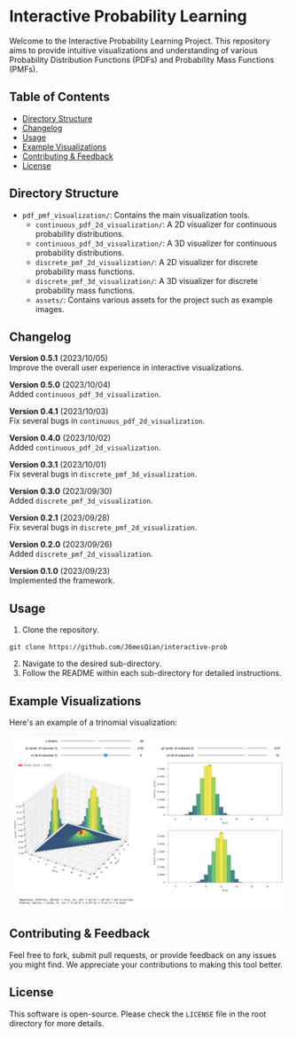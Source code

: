 # Interactive Probability Learning

Welcome to the Interactive Probability Learning Project. This repository aims to provide intuitive visualizations and understanding of various Probability Distribution Functions (PDFs) and Probability Mass Functions (PMFs).

## Table of Contents
- [Directory Structure](#directory-structure)
- [Changelog](#changelog)
- [Usage](#usage)
- [Example Visualizations](#example-visualizations)
- [Contributing & Feedback](#contributing--feedback)
- [License](#license)

## Directory Structure

- `pdf_pmf_visualization/`: Contains the main visualization tools. 
  - `continuous_pdf_2d_visualization/`: A 2D visualizer for continuous probability distributions.
  - `continuous_pdf_3d_visualization/`: A 3D visualizer for continuous probability distributions.
  - `discrete_pmf_2d_visualization/`: A 2D visualizer for discrete probability mass functions.
  - `discrete_pmf_3d_visualization/`: A 3D visualizer for discrete probability mass functions.
  - `assets/`: Contains various assets for the project such as example images.

## Changelog
**Version 0.5.1** (2023/10/05)  
Improve the overall user experience in interactive visualizations.

**Version 0.5.0** (2023/10/04)  
Added `continuous_pdf_3d_visualization`.

**Version 0.4.1** (2023/10/03)  
Fix several bugs in  `continuous_pdf_2d_visualization`.

**Version 0.4.0** (2023/10/02)  
Added `continuous_pdf_2d_visualization`.

**Version 0.3.1** (2023/10/01)  
Fix several bugs in  `discrete_pmf_3d_visualization`.

**Version 0.3.0** (2023/09/30)  
Added `discrete_pmf_3d_visualization`.

**Version 0.2.1** (2023/09/28)  
Fix several bugs in `discrete_pmf_2d_visualization`.

**Version 0.2.0** (2023/09/26)  
Added `discrete_pmf_2d_visualization`.

**Version 0.1.0** (2023/09/23)  
Implemented the framework.

## Usage

1. Clone the repository.
```
git clone https://github.com/J6mesQian/interactive-prob
```
2. Navigate to the desired sub-directory.
3. Follow the README within each sub-directory for detailed instructions.

## Example Visualizations

Here's an example of a trinomial visualization:

![Trinomial Visualization](pdf_pmf_visualization/assets/trinomial_visualization.png)

## Contributing & Feedback

Feel free to fork, submit pull requests, or provide feedback on any issues you might find. We appreciate your contributions to making this tool better.

## License

This software is open-source. Please check the `LICENSE` file in the root directory for more details.
